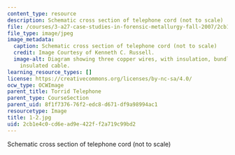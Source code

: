 ```yaml
---
content_type: resource
description: Schematic cross section of telephone cord (not to scale)
file: /courses/3-a27-case-studies-in-forensic-metallurgy-fall-2007/2cb1e4c0cd6ead9e422ff2a719c99bd2_1-2.jpg
file_type: image/jpeg
image_metadata:
  caption: Schematic cross section of telephone cord (not to scale)
  credit: Image Courtesy of Kenneth C. Russell.
  image-alt: Diagram showing three copper wires, with insulation, bundled into a single
    insulated cable.
learning_resource_types: []
license: https://creativecommons.org/licenses/by-nc-sa/4.0/
ocw_type: OCWImage
parent_title: Torrid Telephone
parent_type: CourseSection
parent_uid: 8f1f7376-76f2-edc8-d671-df9a98994ac1
resourcetype: Image
title: 1-2.jpg
uid: 2cb1e4c0-cd6e-ad9e-422f-f2a719c99bd2
---
```

Schematic cross section of telephone cord (not to scale)